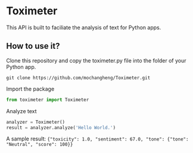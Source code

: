 # Toximeter

This API is built to faciliate the analysis of text for Python apps.

## How to use it?

Clone this repository and copy the toximeter.py file into the folder of your Python app.

```
git clone https://github.com/mochangheng/Toximeter.git
```

Import the package
```python
from toximeter import Toximeter
```

Analyze text
```python
analyzer = Toximeter()
result = analyzer.analyze('Hello World.')
```

A sample result: `{"toxicity": 1.0, "sentiment": 67.0, "tone": {"tone": "Neutral", "score": 100}}`
